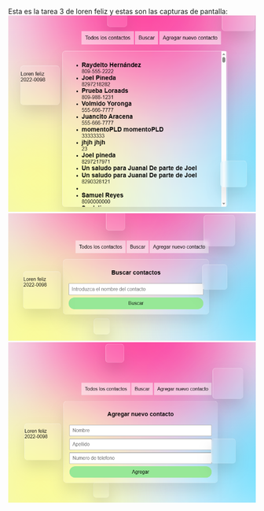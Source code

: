 Esta es la tarea 3 de loren feliz y estas son las capturas de pantalla:
![captura de pantalla](Captura1.png)
![captura de pantalla](Captura2.png)
![captura de pantalla](Captura3.png)
